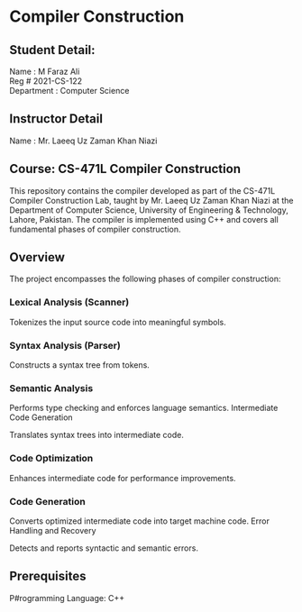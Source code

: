 # Compiler Construction

## Student Detail:

Name : M Faraz Ali\
Reg # 2021-CS-122\
Department : Computer Science

## Instructor Detail
Name : Mr. Laeeq Uz Zaman Khan Niazi

## Course: CS-471L Compiler Construction
This repository contains the compiler developed as part of the CS-471L Compiler Construction Lab, taught by Mr. Laeeq Uz Zaman Khan Niazi at the Department of Computer Science, University of Engineering & Technology, Lahore, Pakistan. The compiler is implemented using C++ and covers all fundamental phases of compiler construction.

## Overview
The project encompasses the following phases of compiler construction:

### Lexical Analysis (Scanner)

Tokenizes the input source code into meaningful symbols.
### Syntax Analysis (Parser)

Constructs a syntax tree from tokens.
### Semantic Analysis

Performs type checking and enforces language semantics.
Intermediate Code Generation

Translates syntax trees into intermediate code.

### Code Optimization
Enhances intermediate code for performance improvements.

### Code Generation
Converts optimized intermediate code into target machine code.
Error Handling and Recovery

Detects and reports syntactic and semantic errors.

## Prerequisites
P#rogramming Language: C++
